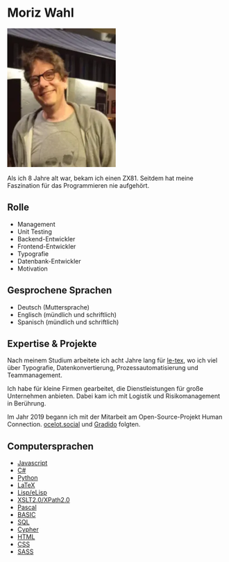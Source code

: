 # Moriz Wahl

![Moriz Wahl](/images/portrait/moriz-wahl.jpg)

Als ich 8 Jahre alt war, bekam ich einen ZX81. Seitdem hat meine
Faszination für das Programmieren nie aufgehört.

## Rolle

- Management
- Unit Testing
- Backend-Entwickler
- Frontend-Entwickler
- Typografie
- Datenbank-Entwickler
- Motivation

## Gesprochene Sprachen

- Deutsch (Muttersprache)
- Englisch (mündlich und schriftlich)
- Spanisch (mündlich und schriftlich)

## Expertise & Projekte

Nach meinem Studium arbeitete ich acht Jahre lang für
[le-tex](https://www.le-tex.de/), wo ich viel über
Typografie, Datenkonvertierung, Prozessautomatisierung und Teammanagement.

Ich habe für kleine Firmen gearbeitet, die Dienstleistungen für große Unternehmen anbieten.
Dabei kam ich mit Logistik und Risikomanagement in Berührung.

Im Jahr 2019 begann ich mit der Mitarbeit am Open-Source-Projekt Human
Connection. [ocelot.social](https://github.com/Ocelot-Social-Community) und
[Gradido](https:gdd.gradido.net) folgten.

## Computersprachen

- [Javascript](https://www.javascript.com/)
- [C#](https://dotnet.microsoft.com/en-us/languages/csharp)
- [Python](https://www.python.org/)
- [LaTeX](https://www.latex-project.org/)
- [Lisp/eLisp](https://www.gnu.org/software/emacs/manual/elisp.html)
- [XSLT2.0/XPath2.0](https://de.wikipedia.org/wiki/XSL_Transformation)
- [Pascal](https://de.wikipedia.org/wiki/Pascal_(Programmiersprache))
- [BASIC](https://de.wikipedia.org/wiki/BASIC)
- [SQL](https://de.wikipedia.org/wiki/SQL)
- [Cypher](https://opencypher.org/)
- [HTML](https://de.wikipedia.org/wiki/Hypertext_Markup_Language)
- [CSS](https://de.wikipedia.org/wiki/Cascading_Style_Sheets)
- [SASS](https://de.wikipedia.org/wiki/Sass_(Stylesheet-Sprache))

